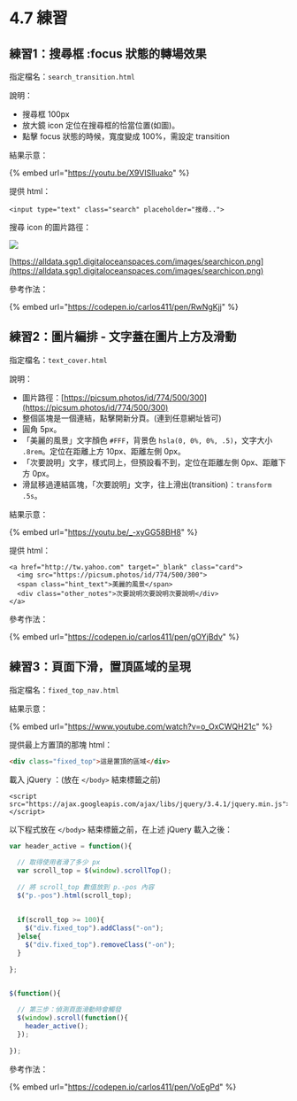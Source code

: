 # 4.7 練習

## 練習1：搜尋框 :focus 狀態的轉場效果

指定檔名：`search_transition.html`

說明：

* 搜尋框 100px
* 放大鏡 icon 定位在搜尋框的恰當位置(如圖)。
* 點擊 focus 狀態的時候，寬度變成 100%，需設定 transition

結果示意：

{% embed url="https://youtu.be/X9VISlluako" %}

提供 html：

```markup
<input type="text" class="search" placeholder="搜尋..">
```

搜尋 icon 的圖片路徑：

![](https://alldata.sgp1.digitaloceanspaces.com/images/searchicon.png)

[https://alldata.sgp1.digitaloceanspaces.com/images/searchicon.png](https://alldata.sgp1.digitaloceanspaces.com/images/searchicon.png)



參考作法：

{% embed url="https://codepen.io/carlos411/pen/RwNgKjj" %}



## 練習2：圖片編排 - 文字蓋在圖片上方及滑動

指定檔名：`text_cover.html`

說明：

* 圖片路徑：[https://picsum.photos/id/774/500/300](https://picsum.photos/id/774/500/300)
* 整個區塊是一個連結，點擊開新分頁。(連到任意網址皆可)
* 圓角 5px。
* 「美麗的風景」文字顏色 `#FFF`，背景色 `hsla(0, 0%, 0%, .5)`，文字大小 `.8rem`。定位在距離上方 10px、距離左側 0px。
* 「次要說明」文字，樣式同上，但預設看不到，定位在距離左側 0px、距離下方 0px。
* 滑鼠移過連結區塊，「次要說明」文字，往上滑出(transition)：`transform .5s`。

結果示意：

{% embed url="https://youtu.be/_-xyGG58BH8" %}

提供 html：

```markup
<a href="http://tw.yahoo.com" target="_blank" class="card">
  <img src="https://picsum.photos/id/774/500/300">
  <span class="hint_text">美麗的風景</span>
  <div class="other_notes">次要說明次要說明次要說明</div>
</a>
```

參考作法：

{% embed url="https://codepen.io/carlos411/pen/gOYjBdv" %}



## 練習3：頁面下滑，置頂區域的呈現

指定檔名：`fixed_top_nav.html`

結果示意：

{% embed url="https://www.youtube.com/watch?v=o_OxCWQH21c" %}

提供最上方置頂的那塊 html：

```html
<div class="fixed_top">這是置頂的區域</div>
```

載入 jQuery ：(放在 `</body>` 結束標籤之前)

```markup
<script src="https://ajax.googleapis.com/ajax/libs/jquery/3.4.1/jquery.min.js"></script>
```

以下程式放在 `</body>` 結束標籤之前，在上述 jQuery 載入之後：

```javascript
var header_active = function(){
  
  // 取得使用者滑了多少 px
  var scroll_top = $(window).scrollTop();
  
  // 將 scroll_top 數值放到 p.-pos 內容
  $("p.-pos").html(scroll_top);
  
  
  if(scroll_top >= 100){
    $("div.fixed_top").addClass("-on");
  }else{
    $("div.fixed_top").removeClass("-on");
  }
  
};


$(function(){
  
  // 第三步：偵測頁面滑動時會觸發
  $(window).scroll(function(){
    header_active();
  });
  
});
```

參考作法：

{% embed url="https://codepen.io/carlos411/pen/VoEgPd" %}

